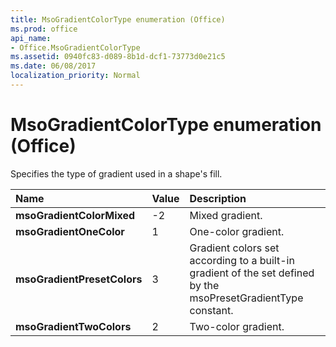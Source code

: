 ```yaml
---
title: MsoGradientColorType enumeration (Office)
ms.prod: office
api_name:
- Office.MsoGradientColorType
ms.assetid: 0940fc83-d089-8b1d-dcf1-73773d0e21c5
ms.date: 06/08/2017
localization_priority: Normal
---
```



# MsoGradientColorType enumeration (Office)

Specifies the type of gradient used in a shape's fill.



|Name|Value|Description|
|:-----|:-----|:-----|
|**msoGradientColorMixed**|-2|Mixed gradient.|
|**msoGradientOneColor**|1|One-color gradient.|
|**msoGradientPresetColors**|3|Gradient colors set according to a built-in gradient of the set defined by the msoPresetGradientType constant.|
|**msoGradientTwoColors**|2|Two-color gradient.|

